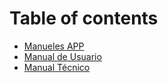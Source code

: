 # Table of contents

* [Manueles APP](README.md)
* [Manual de Usuario](manual-de-usuario.md)
* [Manual Técnico](manual-tecnico.md)
